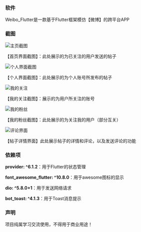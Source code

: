 ### 软件

Weibo_Flutter是一款基于Flutter框架模仿【微博】的跨平台APP

### 截图

![主页截图](readme\img(1).png)

【首页界面截图】：此处展示的为已关注的用户发送的帖子

![个人界面截图](readme\img(2).png)

【个人界面截图】：此处展示的为个人账号所发布的帖子

![我的关注](readme\img(3).png)

【我的关注截图】：展示的为用户所关注的账号

![我的粉丝](readme\img(4).png)

【我的粉丝截图】：此处展示的为关注我的用户（部分互关）

![评论界面](readme\img(5).png)

【帖子详情界面】此处展示帖子的详情和评论，以及发送评论的功能

### 依赖项

**provider: ^6.1.2**：用于Flutter的状态管理

**font_awesome_flutter: ^10.8.0**：用于awesome图标的显示

**dio: ^5.8.0+1**：用于发送网络请求

**bot_toast: ^4.1.3**：用于Toast消息提示

### 声明

项目纯属学习交流使用，不得用于商业用途！